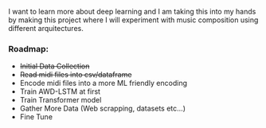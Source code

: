 I want to learn more about deep learning and I am taking this into my hands by making this project where I will experiment with music composition using different arquitectures.


### Roadmap:


  - ~~Initial Data Collection~~
  - ~~Read midi files into csv/dataframe~~
  - Encode midi files into a more ML friendly encoding
  - Train AWD-LSTM at first
  - Train Transformer model
  - Gather More Data (Web scrapping, datasets etc...)
  - Fine Tune

